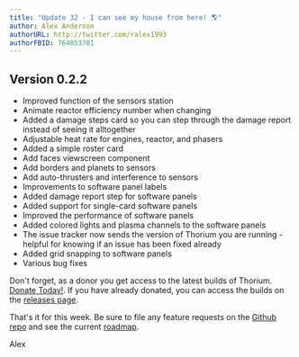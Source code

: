 ```yaml
---
title: "Update 32 - I can see my house from here! 🌎"
author: Alex Anderson
authorURL: http://twitter.com/ralex1993
authorFBID: 764853781
---
```


## Version 0.2.2

- Improved function of the sensors station
- Animate reactor efficiency number when changing
- Added a damage steps card so you can step through the damage report instead of seeing it alltogether
- Adjustable heat rate for engines, reactor, and phasers
- Added a simple roster card
- Add faces viewscreen component
- Add borders and planets to sensors
- Add auto-thrusters and interference to sensors
- Improvements to software panel labels
- Added damage report step for software panels
- Added support for single-card software panels
- Improved the performance of software panels
- Added colored lights and plasma channels to the software panels
- The issue tracker now sends the version of Thorium you are running - helpful for knowing if an issue has been fixed already
- Added grid snapping to software panels
- Various bug fixes

Don't forget, as a donor you get access to the latest builds of Thorium. [Donate Today!](/en/donate). If you have already donated, you can access the builds on the [releases page](/en/releases).

That's it for this week. Be sure to file any feature requests on the [Github repo](https://github.com/Thorium-Sim/thorium/issues) and see the current [roadmap](https://github.com/Thorium-Sim/thorium/projects/2).

Alex
